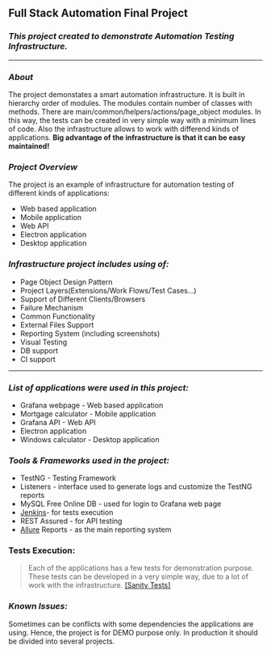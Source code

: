 ## **Full Stack Automation Final Project**

### **_This project created to demonstrate Automation Testing Infrastructure._**
***
### _About_
The project demonstates a smart automation infrastructure. It is built in hierarchy order of modules. The modules contain number of classes with methods.
There are main/common/helpers/actions/page_object modules.
In this way, the tests can be created in very simple way with a minimum lines of code.
Also the infrastructure allows to work with differend kinds of applications.
**Big advantage of the infrastructure is that it can be easy maintained!**

### _Project Overview_

The project is an example of infrastructure for automation testing of different kinds of applications:
* Web based application
* Mobile application
* Web API
* Electron application
* Desktop application

### **_Infrastructure project includes using of:_**
* Page Object Design Pattern
* Project Layers(Extensions/Work Flows/Test Cases...)
* Support of Different Clients/Browsers
* Failure Mechanism
* Common Functionality
* External Files Support
* Reporting System (including screenshots)
* Visual Testing
* DB support
* CI support  

***

### _List of applications were used in this project:_
* Grafana webpage - Web based application
* Mortgage calculator - Mobile application
* Grafana API - Web API
* Electron application
* Windows calculator - Desktop application

### _Tools & Frameworks used in the project:_
* TestNG - Testing Framework
* Listeners - interface used to generate logs and customize the TestNG reports
* MySQL Free Online DB - used for login to Grafana web page
* [Jenkins](https://www.jenkins.io/)- for tests execution
* REST Assured - for API testing
* [Allure](http://allure.qatools.ru/) Reports - as the main reporting system

### Tests Execution:
> Each of the applications has a few tests for demonstration purpose.
These tests can be developed in a very simple way, due to a lot of work with the infrastructure.
[[Sanity Tests]](https://github.com/sashka999/FullStackFinalProject/tree/master/src/test/java/SanityTests)

### _Known Issues:_
Sometimes can be conflicts with some dependencies the applications are using.
Hence, the project is for DEMO purpose only. In production it should be divided into several projects.
